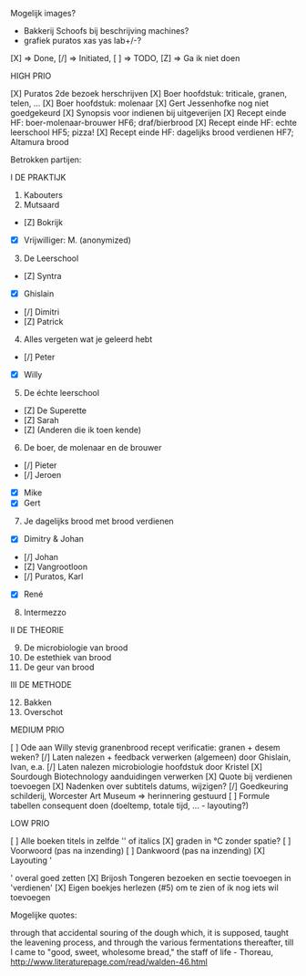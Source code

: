 
Mogelijk images?

* Bakkerij Schoofs bij beschrijving machines?
* grafiek puratos xas yas lab+/-?

[X] => Done, [/] => Initiated, [ ] => TODO, [Z] => Ga ik niet doen

HIGH PRIO

[X] Puratos 2de bezoek herschrijven
[X] Boer hoofdstuk: triticale, granen, telen, ...
[X] Boer hoofdstuk: molenaar
[X] Gert Jessenhofke nog niet goedgekeurd
[X] Synopsis voor indienen bij uitgeverijen
[X] Recept einde HF: boer-molenaar-brouwer HF6; draf/bierbrood
[X] Recept einde HF: echte leerschool HF5; pizza! 
[X] Recept einde HF: dagelijks brood verdienen HF7; Altamura brood

Betrokken partijen:

I DE PRAKTIJK

1. Kabouters
2. Mutsaard
  - [Z] Bokrijk
  - [X] Vrijwilliger: M. (anonymized)
3. De Leerschool
  - [Z] Syntra
  - [X] Ghislain
  - [/] Dimitri
  - [Z] Patrick
4. Alles vergeten wat je geleerd hebt
  - [/] Peter
  - [X] Willy
5. De échte leerschool
  - [Z] De Superette
  - [Z] Sarah
  - [Z] (Anderen die ik toen kende)
6. De boer, de molenaar en de brouwer
  - [/] Pieter
  - [/] Jeroen
  - [X] Mike
  - [X] Gert
7. Je dagelijks brood met brood verdienen
  - [X] Dimitry & Johan
  - [/] Johan
  - [Z] Vangrootloon
  - [/] Puratos, Karl
  - [X] René
8. Intermezzo

II DE THEORIE

9. De microbiologie van brood
10. De estethiek van brood
11. De geur van brood

III DE METHODE

12. Bakken
13. Overschot

MEDIUM PRIO

[ ] Ode aan Willy stevig granenbrood recept verificatie: granen + desem weken?
[/] Laten nalezen + feedback verwerken (algemeen) door Ghislain, Ivan, e.a.
[/] Laten nalezen microbiologie hoofdstuk door Kristel
[X] Sourdough Biotechnology aanduidingen verwerken
[X] Quote bij verdienen toevoegen
[X] Nadenken over subtitels datums, wijzigen?
[/] Goedkeuring schilderij, Worcester Art Museum => herinnering gestuurd
[ ] Formule tabellen consequent doen (doeltemp, totale tijd, ... - layouting?)

LOW PRIO

[ ] Alle boeken titels in zelfde '' of italics
[X] graden in °C zonder spatie?
[ ] Voorwoord (pas na inzending)
[ ] Dankwoord (pas na inzending)
[X] Layouting '

' overal goed zetten
[X] Brijosh Tongeren bezoeken en sectie toevoegen in 'verdienen'
[X] Eigen boekjes herlezen (#5) om te zien of ik nog iets wil toevoegen

Mogelijke quotes:

through that accidental souring of the dough which, it is supposed, taught the leavening process, and through the various fermentations thereafter, till I came to "good, sweet, wholesome bread," the staff of life - Thoreau, http://www.literaturepage.com/read/walden-46.html